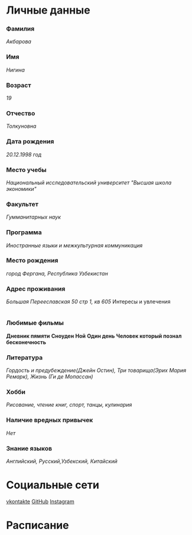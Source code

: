 # Личные данные
### Фамилия
*Акбарова*
### Имя
*Нигина*
### Возраст
*19*
### Отчество 
*Толкуновна* 
### Дата рождения
*20.12.1998 год*
### Место учебы 
*Национальный исследовательский университет "Высшая школа экономики"*
### Факультет
*Гумманитарных наук*
### Программа
*Иностранные языки и межкультурная коммуникация* 
### Место рождения
*город Фергана, Республика Узбекистан*
### Адрес проживания 
*Большая Перееславская 50 стр 1, кв 605*
<left>Интересы и увлечения<h1></h1></left>
### Любимые фильмы
__Дневник пямяти__
__Сноуден__
__Ной__
__Один день__
__Человек который познал бесконечность__
### Литература
*Гордость и предубеждение(Джейн Остин), Три товарища(Эрих Мария Ремарк), Жизнь (Ги де Мопассан)*
### Хобби 
*Рисование, чтение книг, спорт, танцы, кулинария*
### Наличие вредных привычек
*Нет*
### Знание языков 
*Английский, Русский,Узбекский, Китайский*
# Социальные сети 
<a href=https:vk.com/nakbarova98/>vkontakte</a>
<a href=https:github.com/NiginaAkbarova/>GitHub</a>
<a href=https:www.instagram.com/nigina.va/>Instagram</a>
# Расписание 





